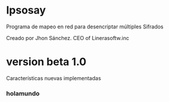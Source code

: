 # Ipsosay
Programa de mapeo en red para desencriptar múltiples
Sifrados 

Creado por Jhon Sánchez.
CEO of Linerasoftw.inc

# version beta 1.0

Características nuevas implementadas 
### holamundo
